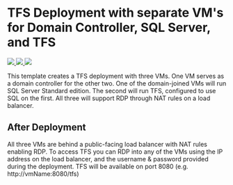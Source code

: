 # TFS Deployment with separate VM's for Domain Controller, SQL Server, and TFS

<a href="https://portal.azure.com/#create/Microsoft.Template/uri/https%3A%2F%2Fraw.githubusercontent.com%2Fbhlaban%2Fdevops%2Fmaster%2Fazuredeploy.old.json" target="_blank">
    <img src="http://azuredeploy.net/deploybutton.png"/> 
</a>
<a href="https://portal.azure.us/#create/Microsoft.Template/uri/https%3A%2F%2Fraw.githubusercontent.com%2Fbhlaban%2Fdevops%2Fmaster%2Fazuredeploy.old.json" target="_blank">
    <img src="http://azuredeploy.net/AzureGov.png"/>
</a>
<a href="http://armviz.io/#/?load=https%3A%2F%2Fraw.githubusercontent.com%2Fbhlaban%2Fdevops%2Fmaster%2Fazuredeploy.json" target="_blank">
    <img src="http://armviz.io/visualizebutton.png"/> 
</a>

This template creates a TFS deployment with three VMs. One VM serves as a domain controller for the other two. One of the domain-joined VMs will run SQL Server Standard edition. The second will run TFS, configured to use SQL on the first. All three will support RDP through NAT rules on a load balancer.

## After Deployment

All three VMs are behind a public-facing load balancer with NAT rules enabling RDP. To access TFS you can RDP into any of the VMs using the IP address on the load balancer, and the username & password provided during the deployment. TFS will be available on port 8080 (e.g. http://vmName:8080/tfs)